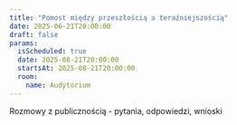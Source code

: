 ```yaml
---
title: "Pomost między przeszłością a teraźniejszością"
date: 2025-06-21T20:00:00
draft: false
params:
  isScheduled: true
  date: 2025-08-21T20:00:00
  startsAt: 2025-08-21T20:00:00
  room: 
    name: Audytorium
---
```


Rozmowy z publicznością - pytania, odpowiedzi, wnioski
